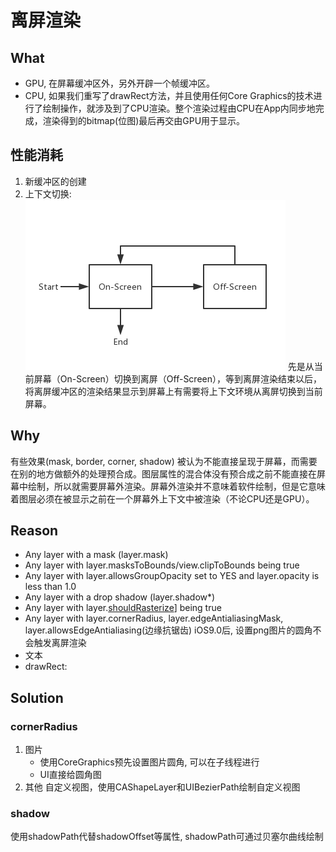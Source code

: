 #  离屏渲染
## What
* GPU, 在屏幕缓冲区外，另外开辟一个帧缓冲区。
* CPU, 如果我们重写了drawRect方法，并且使用任何Core Graphics的技术进行了绘制操作，就涉及到了CPU渲染。整个渲染过程由CPU在App内同步地完成，渲染得到的bitmap(位图)最后再交由GPU用于显示。
## 性能消耗
1. 新缓冲区的创建
2. 上下文切换: 
![context](/context.png)
先是从当前屏幕（On-Screen）切换到离屏（Off-Screen），等到离屏渲染结束以后，将离屏缓冲区的渲染结果显示到屏幕上有需要将上下文环境从离屏切换到当前屏幕。
## Why
有些效果(mask, border, corner, shadow) 被认为不能直接呈现于屏幕，而需要在别的地方做额外的处理预合成。图层属性的混合体没有预合成之前不能直接在屏幕中绘制，所以就需要屏幕外渲染。屏幕外渲染并不意味着软件绘制，但是它意味着图层必须在被显示之前在一个屏幕外上下文中被渲染（不论CPU还是GPU）。
## Reason
* Any layer with a mask (layer.mask)
* Any layer with layer.masksToBounds/view.clipToBounds being true
* Any layer with layer.allowsGroupOpacity set to YES and layer.opacity is less than 1.0
* Any layer with a drop shadow (layer.shadow*)
* Any layer with layer.[shouldRasterize](/shouldRasterize.md)] being true
* Any layer with layer.cornerRadius, layer.edgeAntialiasingMask, layer.allowsEdgeAntialiasing(边缘抗锯齿)
iOS9.0后, 设置png图片的圆角不会触发离屏渲染
* 文本
* drawRect:
## Solution
### cornerRadius
1. 图片
   * 使用CoreGraphics预先设置图片圆角, 可以在子线程进行
   * UI直接给圆角图
2. 其他
   自定义视图，使用CAShapeLayer和UIBezierPath绘制自定义视图
### shadow
使用shadowPath代替shadowOffset等属性, shadowPath可通过贝塞尔曲线绘制

